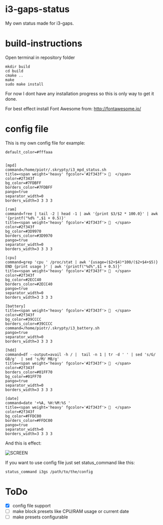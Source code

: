 # i3-gaps-status
My own status made for i3-gaps.

# build-instructions
Open terminal in repository folder
```build-instructions
mkdir build
cd build 
cmake ..
make
sudo make install
```

For now I dont have any installation progress so this is only way to get it done.

For best effect install Font Awesome from: http://fontawesome.io/

# config file

This is my own config file for example:

```
default_color=#fffaaa


[mpd]
command=/home/piotr/.skrypty/i3_mpd_status.sh
title=<span weight='heavy' fgcolor='#2f343f'>   </span> 
color=#2f343f
bg_color=#7FDBFF
borders_color=#7FDBFF
pango=true
separator_width=0
borders_width=3 3 3 3

[ram]
command=free | tail -2 | head -1 | awk '{print $3/$2 * 100.0}' | awk '{printf("%d% ",$1 + 0.5)}'
title=<span weight='heavy' fgcolor='#2f343f'>   </span> 
color=#2f343f
bg_color=#3D9970
borders_color=#3D9970
pango=true
separator_width=0
borders_width=3 3 3 3

[cpu]
command=grep 'cpu ' /proc/stat | awk '{usage=($2+$4)*100/($2+$4+$5)} END {print usage }' | awk '{printf("%d%",$1 + 0.5)}' 
title=<span weight='heavy' fgcolor='#2f343f'>   </span> 
color=#2f343f
bg_color=#2ECC40
borders_color=#2ECC40
pango=true
separator_width=0
borders_width=3 3 3 3

[battery]
title=<span weight='heavy' fgcolor='#2f343f'>   </span>
color=#2f343f
bg_color=#39CCCC
borders_color=#39CCCC
command=/home/piotr/.skrypty/i3_battery.sh
pango=true
separator_width=0
borders_width=3 3 3 3

[hdd]
command=df --output=avail -h / |  tail -n 1 | tr -d ' ' | sed 's/G/ GB/g'  | sed 's/M/ MB/g'
title=<span weight='heavy' fgcolor='#2f343f'>   </span>
color=#2f343f
borders_color=#01FF70
bg_color=#01FF70
pango=true
separator_width=0
borders_width=3 3 3 3

[date]
command=date '+%A, %H:%M:%S '
title=<span weight='heavy' fgcolor='#2f343f'>   </span> 
color=#2f343f
bg_color=#FFDC00
borders_color=#FFDC00
pango=true
separator_width=0
borders_width=3 3 3 3
```
And this is effect:

![SCREEN](http://i.imgur.com/EvkJjXT.jpg)


If you want to use config file just set status_command like this:
```
status_command i3gs /path/to/the/config
``` 



# ToDo

- [x] config file support
- [ ] make block presets like CPU/RAM usage or current date
- [ ] make presets configurable
